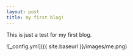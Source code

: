 ```yaml
---
layout: post
title: my first blog!
---
```


This is just a test for my first blog.

![_config.yml]({{ site.baseurl }}/images/me.png)
